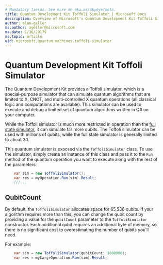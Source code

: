 ```yaml
---
# Mandatory fields. See more on aka.ms/skyeye/meta.
title: Quantum Development Kit Toffoli Simulator | Microsoft Docs 
description: Overview of Microsoft's Quantum Development Kit Toffoli Simulator 
author: alan-geller
ms.author: ageller@microsoft.com 
ms.date: 1/16/20179
ms.topic: article
uid: microsoft.quantum.machines.toffoli-simulator
---
```


# Quantum Development Kit Toffoli Simulator

The Quantum Development Kit provides a Toffoli simulator,
which is a special-purpose simulator that can simulate quantum algorithms
that are limited to X, CNOT, and multi-controlled X quantum operations
(all classical logic and computations are available).
This simulator can be used to execute and debug a limited set of
quantum algorithms written in Q# on your computer.

While the Toffoli simulator is much more restricted in operation than the
[full state simulator](xref:microsoft.quantum.machines.full-state-simulator),
it can simulate far more qubits.
The Toffoli simulator can be used with millions of qubits, while the
full state simulator is generally limited to about 30.

This quantum simulator is exposed via the `ToffoliSimulator` class.
To use the simulator, simply create an instance of this class and pass it
to the `Run` method of the quantum operation you want to execute along
with the rest of the parameters:

```csharp
    var sim = new ToffoliSimulator();
    var res = myOperation.Run(sim).Result;
    ///...
```

## QubitCount

By default, the `ToffoliSimulator` allocates space for 65,536 qubits.
If your algorithm requires more than this, you can change the qubit count
by providing a value for the `qubitCount` parameter to the
`ToffoliSimulator` constructor.
Each additional qubit requires an additional byte of memory, so there is
no significant cost to overestimating the number of qubits you'll need.

For example:

```csharp
    var sim = new ToffoliSimulator(qubitCount: 1000000);
    var res = myLargeOperation.Run(sim).Result;
```

